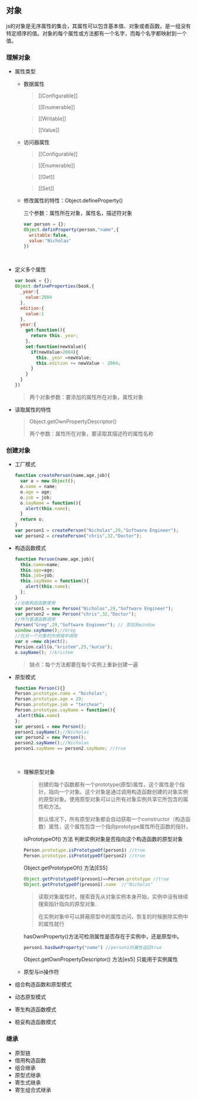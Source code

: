## 对象

js的对象是无序属性的集合，其属性可以包含基本值、对象或者函数。是一组没有特定顺序的值。对象的每个属性或方法都有一个名字，而每个名字都映射到一个值。

### 理解对象

* 属性类型

  * 数据属性

    > [[Configurable]]

    > [[Enumerable]]

    > [[Writable]]

    > [[Value]]

  * 访问器属性

    > [[Configurable]]

    > [[Enumerable]]

    > [[Get]]

    > [[Set]]

  * 修改属性的特性：Object.defineProperty() 

    三个参数：属性所在对象，属性名，描述符对象

    ```javascript
    var person = {};
    Object.definProperty(person,"name",{
      writable:false,
      value:"Nicholas"
    })
    ```

    ​

* 定义多个属性

  ```javascript
  var book = {};
  Object.defineProperties(book,{
    _year:{
      value:2004
    },
    edition:{
      value:1
    },
    year:{
      get:function(){
        return this._year;
      },
      set:function(newValue){
        if(newValue>2004){
          this._year =newValue;
          this.edition += newValue - 2004;
        }
      }
    }
  })
  ```

  > 两个对象参数：要添加的属性所在对象，属性对象

* 读取属性的特性

  > Object.getOwnPropertyDescriptor()
  >
  > 两个参数：属性所在对象，要读取其描述符的属性名称

### 创建对象

* 工厂模式

  ```javascript
  function createPerson(name,age,job){
    var o = new Object();
    o.name = name;
    o.age = age;
    o.job = job;
    o.sayName = function(){
      alert(this.name);
    }
    return o;
  }
  var person1 = createPerson("Nicholas",29,"Software Engineer");
  var person2 = createPerson("chris",32,"Doctor");
  ```

* 构造函数模式

  ```javascript
  function Person(name,age,job){
    this.name=name;
    this.age=age;
    this.job=job;
    this.sayName = function(){
      alert(this.name);
    };
  }
  //当做构造函数使用
  var person1 = new Person("Nicholas",29,"Software Engineer");
  var person2 = new Person("chris",32,"Doctor");
  //作为普通函数调用
  Person("Greg",29,"Software Engineer"); // 添加到window
  window.sayName();//Greg
  //在另一个对象的作用域中调用
  var o =new object();
  Persion.call(o,"kristem",25,"kurse");
  o.sayName(); //kristem
  ```
  > 缺点：每个方法都要在每个实例上重新创建一遍

* 原型模式

  ```javascript
  function Person(){}
  Person.prototype.name = "Nicholas";
  Person.prototype.age = 29;
  Person.prototype.job = "terchear";
  Person.prototype.sayName = function(){
   alert(this.name) 
  };
  var person1 = new Person();
  person1.sayName();//Nicholas
  var person2 = new Person();
  person2.sayName();//Nicholas
  person1.sayName == person2.sayName; //true
  ```

  ​

  * 理解原型对象

    > 创建的每个函数都有一个prototype(原型)属性，这个属性是个指针，指向一个对象。这个对象是通过调用构造函数创建的对象实例的原型对象。使用原型对象可以让所有对象实例共享它所包含的属性和方法。
    >
    > 默认情况下，所有原型对象都会自动获取一个constructor（构造函数）属性，这个属性包含一个指向prototype属性所在函数的指针。

    isPrototypeOf() 方法 判断实例对象是否指向这个构造函数的原型对象

    ```javascript
    Person.prototype.isPrototypeOf(person1) //true
    Person.prototype.isPrototypeOf(person2) //true
    ```

    Object.getPrototypeOf() 方法[ES5] 

    ```javascript
    Object.getPrototypeOf(preson1)==Person.prototype //true
    Object.getPrototypeOf(preson1).name  //"Nicholas"
    ```
    > 读取对象属性时，搜索首先从对象实例本身开始，实例中没有继续搜索指针指向的原型对象.
    >
    > 在实例对象中可以屏蔽原型中的属性访问，恢复的时候删除实例中的属性就行

    hasOwnProperty()方法可检测属性是否存在于实例中，还是原型中。

    ```javascript
    person1.hasOwnProperty("name") //person1的属性返回true
    ```

    Object.getOwnPropertyDescriptor() 方法[es5] 只能用于实例属性

  * 原型与in操作符

* 组合构造函数和原型模式

* 动态原型模式

* 寄生构造函数模式

* 稳妥构造函数模式

### 继承

* 原型链
* 借用构造函数
* 组合继承
* 原型式继承
* 寄生式继承
* 寄生组合式继承